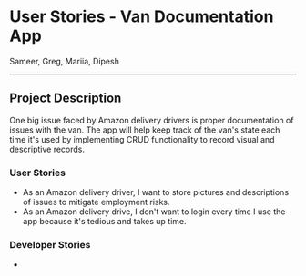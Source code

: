 # User Stories - Van Documentation App
Sameer, Greg, Mariia, Dipesh

--- 

## Project Description
One big issue faced by Amazon delivery drivers is proper documentation of issues with the van. The app will help keep track of the van's state each time it's used by implementing CRUD functionality to record visual and descriptive records.


### User Stories
 * As an Amazon delivery driver, I want to store pictures and descriptions of issues to mitigate employment risks.
 * As an Amazon delivery drive, I don't want to login every time I use the app because it's tedious and takes up time.

 ### Developer Stories
 * 
